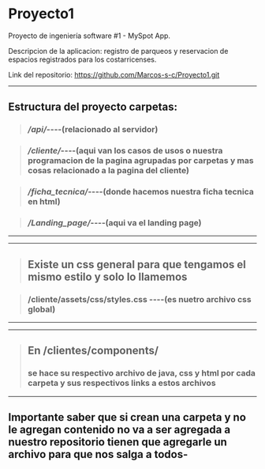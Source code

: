 # Proyecto1

Proyecto de ingeniería software #1 - MySpot App.

Descripcion de la aplicacion: registro de parqueos y reservacion de espacios registrados para los costarricenses.

Link del repositorio: https://github.com/Marcos-s-c/Proyecto1.git

-------------------------------------------------------------------------------------------------------------------------------------
## Estructura del proyecto carpetas:

>### */api/*----(relacionado al servidor)

>### */cliente/*----(aqui van los casos de usos o nuestra programacion de la pagina agrupadas por carpetas y mas cosas relacionado a la pagina del cliente)

>### */ficha_tecnica/*----(donde hacemos nuestra ficha tecnica en html)

>### */Landing_page/*----(aqui va el landing page)
-------------------------------------------------------------------------------------------------------------------------------------

-------------------------------------------------------------------------------------------------------------------------------------
> ## Existe un css general para que tengamos el mismo estilo y solo lo llamemos

> ### /cliente/assets/css/styles.css ----(es nuetro archivo css global)
-------------------------------------------------------------------------------------------------------------------------------------
-------------------------------------------------------------------------------------------------------------------------------------
> ## En /clientes/components/ 
> ### se hace su respectivo archivo de java, css y html por cada carpeta y sus respectivos links a estos archivos
-------------------------------------------------------------------------------------------------------------------------------------


## Importante saber que si crean una carpeta y no le agregan contenido no va a ser agregada a nuestro repositorio tienen que agregarle un archivo para que nos salga a todos-
